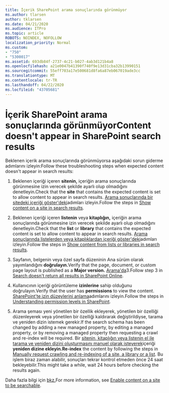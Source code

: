 ```yaml
---
title: İçerik SharePoint arama sonuçlarında görünmüyor
ms.author: tlarsen
author: tklarsen
ms.date: 04/21/2020
ms.audience: ITPro
ms.topic: article
ROBOTS: NOINDEX, NOFOLLOW
localization_priority: Normal
ms.custom:
- "750"
- "5300017"
ms.assetid: 693db84f-2737-4c21-b027-4ab3d121b4a8
ms.openlocfilehash: a21e0047b41390f740f9e13d31cba32b13990151
ms.sourcegitcommit: 55eff703a17e500681d8fa6a87eb067019ade3cc
ms.translationtype: MT
ms.contentlocale: tr-TR
ms.lasthandoff: 04/22/2020
ms.locfileid: "43705681"
---
```

# <a name="content-doesnt-appear-in-sharepoint-search-results"></a><span data-ttu-id="40265-102">İçerik SharePoint arama sonuçlarında görünmüyor</span><span class="sxs-lookup"><span data-stu-id="40265-102">Content doesn't appear in SharePoint search results</span></span>

<span data-ttu-id="40265-103">Beklenen içerik arama sonuçlarında görünmüyorsa aşağıdaki sorun giderme adımlarını izleyin:</span><span class="sxs-lookup"><span data-stu-id="40265-103">Follow these troubleshooting steps when expected content doesn't appear in search results:</span></span>
  
1. <span data-ttu-id="40265-104">Beklenen içeriği içeren **sitenin,** içeriğin arama sonuçlarında görünmesine izin verecek şekilde ayarlı olup olmadığını denetleyin.</span><span class="sxs-lookup"><span data-stu-id="40265-104">Check that the **site** that contains the expected content is set to allow content to appear in search results.</span></span> <span data-ttu-id="40265-105">[Arama sonuçlarında bir sitedeki içeriği göster'deki](https://docs.microsoft.com/sharepoint/make-site-content-searchable#show-content-on-a-site-in-search-results)adımları izleyin.</span><span class="sxs-lookup"><span data-stu-id="40265-105">Follow the steps in [Show content on a site in search results](https://docs.microsoft.com/sharepoint/make-site-content-searchable#show-content-on-a-site-in-search-results).</span></span>

2. <span data-ttu-id="40265-106">Beklenen içeriği içeren **listenin** veya **kitaplığın,** içeriğin arama sonuçlarında görünmesine izin verecek şekilde ayarlı olup olmadığını denetleyin.</span><span class="sxs-lookup"><span data-stu-id="40265-106">Check that the **list** or **library** that contains the expected content is set to allow content to appear in search results.</span></span> <span data-ttu-id="40265-107">[Arama sonuçlarında listelerden veya kitaplıklardan içeriği göster'deki](https://docs.microsoft.com/sharepoint/make-site-content-searchable#show-content-from-lists-or-libraries-in-search-results)adımları izleyin.</span><span class="sxs-lookup"><span data-stu-id="40265-107">Follow the steps in [Show content from lists or libraries in search results](https://docs.microsoft.com/sharepoint/make-site-content-searchable#show-content-from-lists-or-libraries-in-search-results).</span></span>

3. <span data-ttu-id="40265-108">Sayfanın, belgenin veya özel sayfa düzeninin Ana sürüm olarak yayımlandığını **doğrulayın.**</span><span class="sxs-lookup"><span data-stu-id="40265-108">Verify that the page, document, or custom page layout is published as a **Major version.**</span></span> <span data-ttu-id="40265-109">[Arama'da](https://go.microsoft.com/fwlink/?linkid=874525)3.</span><span class="sxs-lookup"><span data-stu-id="40265-109">Follow step 3 in [Search doesn't return all results in SharePoint Online](https://go.microsoft.com/fwlink/?linkid=874525).</span></span>

4. <span data-ttu-id="40265-110">Kullanıcının içeriği görüntüleme **izinlerine** sahip olduğunu doğrulayın.</span><span class="sxs-lookup"><span data-stu-id="40265-110">Verify that the user has **permissions** to view the content.</span></span> <span data-ttu-id="40265-111">[SharePoint'te izin düzeylerini anlama](https://docs.microsoft.com/sharepoint/understanding-permission-levels)adımlarını izleyin.</span><span class="sxs-lookup"><span data-stu-id="40265-111">Follow the steps in [Understanding permission levels in SharePoint](https://docs.microsoft.com/sharepoint/understanding-permission-levels).</span></span>
    
5. <span data-ttu-id="40265-112">Arama şeması yeni yönetilen bir özellik ekleyerek, yönetilen bir özelliği düzenleyerek veya yönetilen bir özelliği kaldırarak değiştirildiyse, tarama ve yeniden dizin istemek gerekir.</span><span class="sxs-lookup"><span data-stu-id="40265-112">If the search schema has been changed by adding a new managed property, by editing a managed property, or by removing a managed property then requesting a crawl and re-index will be required.</span></span> <span data-ttu-id="40265-113">Bir [sitenin, kitaplığın veya listenin el ile tarama ve yeniden dizini oluşturmasını manuel olarak isteyerek](https://docs.microsoft.com/sharepoint/crawl-site-content)içeriği **yeniden dizine ekleyin.**</span><span class="sxs-lookup"><span data-stu-id="40265-113">**Re-index** the content by following the steps in [Manually request crawling and re-indexing of a site, a library or a list](https://docs.microsoft.com/sharepoint/crawl-site-content).</span></span> <span data-ttu-id="40265-114">Bu işlem biraz zaman alabilir, sonuçları tekrar kontrol etmeden önce 24 saat bekleyebilir.</span><span class="sxs-lookup"><span data-stu-id="40265-114">This might take a while, wait 24 hours before checking the results again.</span></span>

<span data-ttu-id="40265-115">Daha fazla bilgi için [bkz.](https://docs.microsoft.com/sharepoint/make-site-content-searchable)</span><span class="sxs-lookup"><span data-stu-id="40265-115">For more information, see [Enable content on a site to be searchable](https://docs.microsoft.com/sharepoint/make-site-content-searchable).</span></span> 
  
